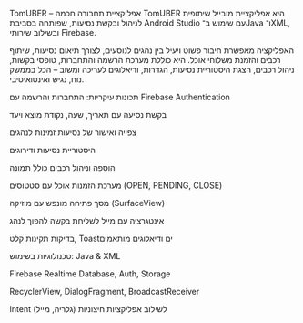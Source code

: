  TomUBER – אפליקציית תחבורה חכמה
TomUBER היא אפליקציית מובייל שיתופית לניהול ובקשת נסיעות, שפותחה בסביבת Android Studio עם שימוש ב־Java ו־XML, ובשילוב שירותי Firebase.

האפליקציה מאפשרת חיבור פשוט ויעיל בין נהגים לנוסעים, לצורך תיאום נסיעות, שיתוף רכבים והזמנת משלוחי אוכל. היא כוללת מערכת הרשמה והתחברות, טופסי בקשות, ניהול רכבים, הצגת היסטוריית נסיעות, הגדרות, ודיאלוגים לעריכה ומשוב – הכל בממשק נוח, נגיש ואינטואיטיבי.

תכונות עיקריות:
התחברות והרשמה עם Firebase Authentication

בקשת נסיעה עם תאריך, שעה, נקודת מוצא ויעד

צפייה ואישור של נסיעות זמינות לנהגים

היסטוריית נסיעות ודירוגים

הוספה וניהול רכבים כולל תמונה

מערכת הזמנות אוכל עם סטטוסים (OPEN, PENDING, CLOSE)

מסך פתיחה מונפש עם מוזיקה (SurfaceView)

אינטגרציה עם מייל לשליחת בקשה להפוך לנהג

בדיקות תקינות קלט, Toastים ודיאלוגים מותאמים

טכנולוגיות בשימוש:
Java & XML

Firebase Realtime Database, Auth, Storage

RecyclerView, DialogFragment, BroadcastReceiver

Intent לשילוב אפליקציות חיצוניות (גלריה, מייל)
